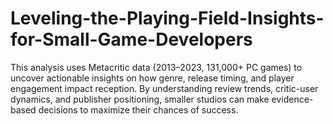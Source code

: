 # Leveling-the-Playing-Field-Insights-for-Small-Game-Developers
This analysis uses Metacritic data (2013–2023, 131,000+ PC games) to uncover actionable insights on how genre, release timing, and player engagement impact reception. By understanding review trends, critic-user dynamics, and publisher positioning, smaller studios can make evidence-based decisions to maximize their chances of success.
